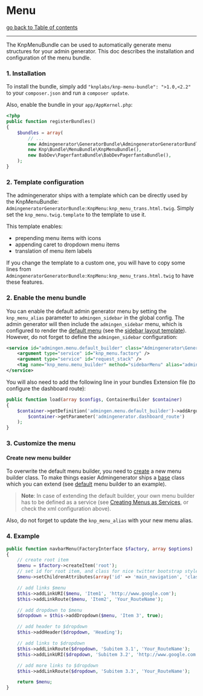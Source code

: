 # Menu

[go back to Table of contents][back-to-index]

-----

The KnpMenuBundle can be used to automatically generate menu structures for your admin generator.
This doc describes the installation and configuration of the menu bundle.

### 1. Installation

To install the bundle, simply add `"knplabs/knp-menu-bundle": ">1.0,<2.2"` to your `composer.json`
and run a `composer update`. 

Also, enable the bundle in your `app/AppKernel.php`:
```php
<?php
public function registerBundles()
{
    $bundles = array(
        // ...
        new Admingenerator\GeneratorBundle\AdmingeneratorGeneratorBundle($this),
        new Knp\Bundle\MenuBundle\KnpMenuBundle(),
        new BabDev\PagerfantaBundle\BabDevPagerfantaBundle(),
    );
}
```

### 2. Template configuration

The admingenerator ships with a template which can be directly used by the KnpMenuBundle:
`AdmingeneratorGeneratorBundle:KnpMenu:knp_menu_trans.html.twig`. Simply set the `knp_menu.twig.template` to 
the template to use it.

This template enables:

* prepending menu items with icons
* appending caret to dropdown menu items
* translation of menu item labels

If you change the template to a custom one, you will have to copy some lines from 
`AdmingeneratorGeneratorBundle:KnpMenu:knp_menu_trans.html.twig` to have these features.

### 2. Enable the menu bundle

You can enable the default admin generator menu by setting the `knp_menu_alias` parameter to `admingen_sidebar` in the global config. 
The admin generator will then include the `admingen_sidebar` menu, which is configured to render the 
[default menu][default-builder] (see the [sidebar layout template][sidebar-layout]). However, do not forget to 
define the `admingen_sidebar` configuration:

```xml
<service id="admingen.menu.default_builder" class="Admingenerator\GeneratorBundle\Menu\DefaultMenuBuilder">
    <argument type="service" id="knp_menu.factory" />
    <argument type="service" id="request_stack" />
    <tag name="knp_menu.menu_builder" method="sidebarMenu" alias="admingen_sidebar" />
</service>
```

You will also need to add the following line in your bundles Extension file (to configure the dashboard route):
```php
public function load(array $configs, ContainerBuilder $container)
{
    $container->getDefinition('admingen.menu.default_builder')->addArgument(
        $container->getParameter('admingenerator.dashboard_route')
    );
}
```

### 3. Customize the menu

#### Create new menu builder

To overwrite the default menu builder, you need to [create][create-builder] a new menu builder class. 
To make things easier Admingenerator ships a [base][extend-builder] class which you can extend 
(see [default][default-builder] menu builder to an example).

> **Note**: In case of extending the default builder, your own menu builder has to be defined as a 
service (see [Creating Menus as Services][create-service-builder], or check the xml configuration above).

Also, do not forget to update the `knp_menu_alias` with your new menu alias.

### 4. Example

```php
public function navbarMenu(FactoryInterface $factory, array $options)
{
    // create root item
    $menu = $factory->createItem('root');
    // set id for root item, and class for nice twitter bootstrap style
    $menu->setChildrenAttributes(array('id' => 'main_navigation', 'class' => 'nav navbar-nav'));

    // add links $menu
    $this->addLinkURI($menu, 'Item1', 'http://www.google.com');
    $this->addLinkRoute($menu, 'Item2', 'Your_RouteName');

    // add dropdown to $menu
    $dropdown = $this->addDropdown($menu, 'Item 3', true);

    // add header to $dropdown
    $this->addHeader($dropdown, 'Heading');

    // add links to $dropdown
    $this->addLinkRoute($dropdown, 'Subitem 3.1', 'Your_RouteName');
    $this->addLinkURI($dropdown, 'Subitem 3.2', 'http://www.google.com');

    // add more links to $dropdown
    $this->addLinkRoute($dropdown, 'Subitem 3.3', 'Your_RouteName');

    return $menu;
}
```

[back-to-index]: ../documentation.md
[sidebar-layout]: https://github.com/symfony2admingenerator/GeneratorBundle/blob/master/Resources/views/Sidebar/layout.html.twig
[default-builder]: https://github.com/symfony2admingenerator/AdmingeneratorGeneratorBundle/blob/master/Menu/DefaultMenuBuilder.php

[create-builder]: https://github.com/KnpLabs/KnpMenuBundle/blob/master/Resources/doc/index.md#method-a-the-easy-way-yay
[create-service-builder]: https://github.com/KnpLabs/KnpMenuBundle/blob/master/Resources/doc/menu_service.md
[extend-builder]: https://github.com/symfony2admingenerator/AdmingeneratorGeneratorBundle/blob/master/Menu/AdmingeneratorMenuBuilder.php
